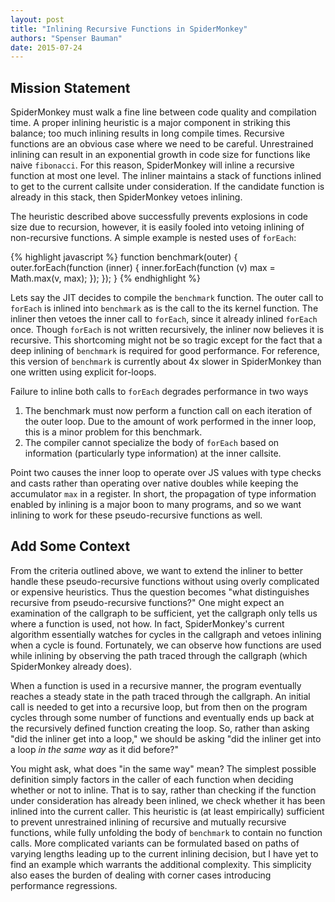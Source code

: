 ```yaml
---
layout: post
title: "Inlining Recursive Functions in SpiderMonkey"
authors: "Spenser Bauman"
date: 2015-07-24
---
```


Mission Statement
---

SpiderMonkey must walk a fine line between code quality and compilation time.
A proper inlining heuristic is a major component in striking this balance;
too much inlining results in long compile times.
Recursive functions are an obvious case where we need to be careful.
Unrestrained inlining can result in an exponential growth in code size for
functions like naive `fibonacci`.
For this reason, SpiderMonkey will inline a recursive function at most one
level.
The inliner maintains a stack of functions inlined to get to the current
callsite under consideration.
If the candidate function is already in this stack, then SpiderMonkey vetoes
inlining.

The heuristic described above successfully prevents explosions in code size due
to recursion, however, it is easily fooled into vetoing inlining of
non-recursive functions.
A simple example is nested uses of `forEach`:

{% highlight javascript %}
function benchmark(outer) {
  outer.forEach(function (inner) {
    inner.forEach(function (v)
      max = Math.max(v, max);
    });
  });
}
{% endhighlight %}

Lets say the JIT decides to compile the `benchmark` function.
The outer call to `forEach` is inlined into `benchmark` as is the call to the
its kernel function.
The inliner then vetoes the inner call to `forEach`, since it already inlined
`forEach` once.
Though `forEach` is not written recursively, the inliner now believes it is
recursive.
This shortcoming might not be so tragic except for the fact that a deep inlining of
`benchmark` is required for good performance.
For reference, this version of `benchmark` is currently about 4x slower in
SpiderMonkey than one written using explicit for-loops.

Failure to inline both calls to `forEach` degrades performance in two ways

1. The benchmark must now perform a function call on each iteration of the outer
   loop. Due to the amount of work performed in the inner loop, this is a minor
   problem for this benchmark.
2. The compiler cannot specialize the body of `forEach` based on information
   (particularly type information) at the inner callsite.

Point two causes  the inner loop to operate over JS values with type checks and
casts rather than operating over native doubles while keeping the accumulator
`max` in a register.
In short, the propagation of type information enabled by inlining is a major
boon to many programs, and so we want inlining to work for these
pseudo-recursive functions as well.

Add Some Context
---

From the criteria outlined above, we want to extend the inliner to better handle
these pseudo-recursive functions without using overly complicated or expensive
heuristics.
Thus the question becomes "what distinguishes recursive from pseudo-recursive
functions?"
One might expect an examination of the callgraph to be sufficient, yet the
callgraph only tells us where a function is used, not how.
In fact, SpiderMonkey's current algorithm essentially watches for cycles in the
callgraph and vetoes inlining when a cycle is found.
Fortunately, we can observe how functions are used while inlining by observing
the path traced through the callgraph (which SpiderMonkey already does).

When a function is used in a recursive manner, the program eventually reaches
a steady state in the path traced through the callgraph.
An initial call is needed to get into a recursive loop, but from then on the
program cycles through some number of functions and eventually ends up back at
the recursively defined function creating the loop.
So, rather than asking "did the inliner get into a loop," we should be asking
"did the inliner get into a loop *in the same way* as it did before?"

You might ask, what does "in the same way" mean?
The simplest possible definition simply factors in the caller of each function
when deciding whether or not to inline.
That is to say, rather than checking if the function under consideration has
already been inlined, we check whether it has been inlined into the current
caller.
This heuristic is (at least empirically) sufficient to prevent unrestrained
inlining of recursive and mutually recursive functions, while fully unfolding
the body of `benchmark` to contain no function calls.
More complicated variants can be formulated based on paths of varying lengths
leading up to the current inlining decision, but I have yet to find an example
which warrants the additional complexity.
This simplicity also eases the burden of dealing with corner cases introducing
performance regressions.

